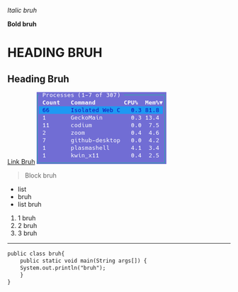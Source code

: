 *Italic bruh*

**Bold bruh**

# HEADING BRUH

## Heading Bruh

[Link Bruh](./index.md)
![VS Code and Github Desktop using combined 2G of ram, significant on even a gaming laptop](./resources.png)
>Block bruh

* list
* bruh
* list bruh

1. 1 bruh
2. 2 bruh
3. 3 bruh

---

```
public class bruh{
	public static void main(String args[]) {
	System.out.println("bruh");
	}
}
```
